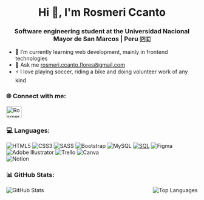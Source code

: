 <h1 align="center">Hi 👋, I'm Rosmeri Ccanto</h1>
<h3 align="center">Software engineering student at the Universidad Nacional Mayor de San Marcos | Peru 🇵🇪 </h3>

- 🌱 I’m currently learning web development, mainly in frontend technologies
- 💬 Ask me rosmeri.ccanto.flores@gmail.com
- ⚡ I love playing soccer, riding a bike and doing volunteer work of any kind

### 🌐 Connect with me:
<p align="left">
<a href="https://linkedin.com/in/rosmeri-gloria-ccanto-flores" target="blank"><img align="center" src="https://raw.githubusercontent.com/rahuldkjain/github-profile-readme-generator/master/src/images/icons/Social/linked-in-alt.svg" alt="Rosmeri Ccanto" height="30" width="40" /></a>
</p>

### 💻 Languages:
![HTML5](https://img.shields.io/badge/html5-%23E34F26.svg?style=for-the-badge&logo=html5&logoColor=white) 
![CSS3](https://img.shields.io/badge/css3-%231572B6.svg?style=for-the-badge&logo=css3&logoColor=white) 
![SASS](https://img.shields.io/badge/SASS-hotpink.svg?style=for-the-badge&logo=SASS&logoColor=white)
![Bootstrap](https://img.shields.io/badge/bootstrap-%23563D7C.svg?style=for-the-badge&logo=bootstrap&logoColor=white) 
![MySQL](https://img.shields.io/badge/mysql-%2300f.svg?style=for-the-badge&logo=mysql&logoColor=white) 
[![SQL](https://img.shields.io/badge/sql-black?style=for-the-badge&logo=mysql)](https://github.com/RosmeriCcF)
![Figma](https://img.shields.io/badge/figma-%23F24E1E.svg?style=for-the-badge&logo=figma&logoColor=white) 
![Adobe Illustrator](https://img.shields.io/badge/adobeillustrator-%23FF9A00.svg?style=for-the-badge&logo=adobeillustrator&logoColor=white)
![Trello](https://img.shields.io/badge/Trello-%23026AA7.svg?style=for-the-badge&logo=Trello&logoColor=white)
![Canva](https://img.shields.io/badge/Canva-%2300C4CC.svg?style=for-the-badge&logo=Canva&logoColor=white) 	
![Notion](https://img.shields.io/badge/Notion-%23000000.svg?style=for-the-badge&logo=notion&logoColor=white)

### 📊 GitHub Stats:
<div style="display: flex; justify-content: space-between; align-items: flex-start;">
    <img align="left" src="https://github-readme-stats.vercel.app/api?username=RosmeriCcF&theme=radical&hide_border=false&include_all_commits=true&count_private=true" alt="GitHub Stats" />
    <img src="https://github-readme-stats.vercel.app/api/top-langs/?username=RosmeriCcF&theme=radical&hide_border=false&include_all_commits=true&count_private=true&layout=compact" alt="Top Languages" />
</div>

